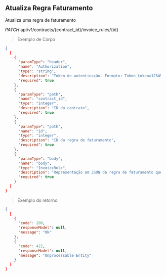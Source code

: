 ## Atualiza Regra Faturamento

Atualiza uma regra de faturamento

<div class="api-endpoint">
  <div class="endpoint-data">
    <i class="label label-get">PATCH</i>
     api/v1/contracts/{contract_id}/invoice_rules/{id}
  </div>
</div>


> Exemplo de Corpo

```json
{
  [
    {
      "paramType": "header",
      "name": "Authorization",
      "type": "string",
      "description": "Token de autenticação. Formato: Token token=123456",
      "required": true
    },
    {
      "paramType": "path",
      "name": "contract_id",
      "type": "integer",
      "description": "ID do contrato",
      "required": true
    },
    {
      "paramType": "path",
      "name": "id",
      "type": "integer",
      "description": "ID da regra de faturamento",
      "required": true
    },
    {
      "paramType": "body",
      "name": "body",
      "type": "InvoiceRule",
      "description": "Representação em JSON da regra de faturamento que será alterada",
      "required": true
    }
  ]
}
```

> Exemplo do retorno

```json
{
  [
    {
      "code": 200,
      "responseModel": null,
      "message": "Ok"
    },
    {
      "code": 422,
      "responseModel": null,
      "message": "Unprocessable Entity"
    }
  ]
}
```